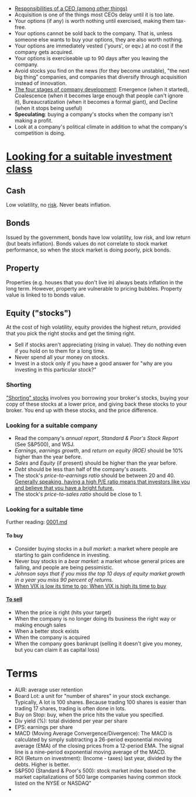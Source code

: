 * [Responsibilities of a CEO (among other things)](http://blog.staply.co/startup-legal-do-it-by-yourself)
* Acquisition is one of the things most CEOs delay until it is too late.
* Your options (if any) is worth nothing until exercised, making them tax-free.
* Your options cannot be sold back to the company. That is, unless someone else wants to buy your options, they are also worth nothing.
* Your options are immediately vested ('yours', or eqv.) at no cost if the company gets acquired.
* Your options is exerciseable up to 90 days after you leaving the company.
* Avoid stocks you find on the news (for they become unstable), "the next big thing" companies, and companies that diversify through acquisition instead of innovation.
* [The four stages of company development](http://takeaswig.com/the-end-of-the-facebook-era): Emergence (when it started), Coalescence (when it becomes large enough that people can't ignore it), Bureaucratization (when it becomes a formal giant), and Decline (when it stops being useful)
* **Speculating**: buying a company's stocks when the company isn't making a profit.
* Look at a company's political climate in addition to what the company's competition is doing.

# [Looking for a suitable investment class](http://www.iol.co.za/business/personal-finance/financial-planning/investments/investing-101-how-to-beat-inflation-1.1674984)

## Cash

Low volatility, no [risk](https://www.reddit.com/r/stocks/comments/32kd0x/whether_youre_new_to_trading_or_notlean_on_these/.compact). Never beats inflation.

## Bonds

Issued by the government, bonds have low volatility, low risk, and low return (but beats inflation).
Bonds values do not correlate to stock market performance, so when the stock market is doing poorly, pick bonds.

## Property

Properties (e.g. houses that you don't live in) always beats inflation in the long term.
However, property are vulnerable to pricing bubbles.
Property value is linked to to bonds value.

## Equity ("stocks")

At the cost of high volatility, equity provides the highest return, provided that you pick the right stocks and get the timing right.

* Sell if stocks aren't appreciating (rising in value). They do nothing even if you hold on to them for a long time.
* Never spend all your money on stocks.
* Invest in a stock only if you have a good answer for "why are you investing in this particular stock?"

### Shorting

["Shorting" stocks](http://www.swing-trade-stocks.com/shorting-stocks.html) involves you borrowing your broker's stocks, buying your copy of these stocks at a lower price, and giving back these stocks to your broker. You end up with these stocks, and the price difference.


### Looking for a suitable company

* Read the company's *annual report*, *Standard & Poor's Stock Report* (See S&P500), and WSJ.
* *Earnings*, *earnings growth*, and *return on equity (ROE)* should be 10% higher than the year before.
* *Sales* and *Equity* (if present) should be higher than the year before.
* *Debt* should be less than half of the company's *assets*.
* The stock's *price-to-earnings ratio* should be between 20 and 40. [Generally speaking, having a high P/E ratio means that investors like you and believe that you have a bright future.](http://techcrunch.com/2014/07/05/the-new-fast-food/)
* The stock's *price-to-sales ratio* should be close to 1.

### Looking for a suitable time

Further reading: [0001.md](sources/0001.md)

#### To buy

* Consider buying stocks in a *bull market*: a market where people are starting to gain confidence in investing.
* Never buy stocks in a *bear market*: a market whose general prices are falling, and people are being pessimistic.
* *Johnson says that if you miss the top 10 days of equity market growth in a year you miss 90 percent of returns.*
* [When VIX is low its time to go; When VIX is high its time to buy](https://www.reddit.com/r/StockMarket/comments/3dqggo/when_vix_is_low_its_time_to_go_when_vix_is_high)

#### [To sell](http://www.investopedia.com/financial-edge/0412/5-tips-on-when-to-sell-your-stock.aspx)

* When the price is right (hits your target)
* When the company is no longer doing its business the right way or making enough sales
* When a better stock exists
* When the company is acquired
* When the company goes bankrupt (selling it doesn't give you money, but you can claim it as capital loss)

# Terms

* AUR: average user retention
* Board Lot: a unit for "number of shares" in your stock exchange. Typically, A lot is 100 shares. Because trading 100 shares is easier than trading 17 shares, trading is often done in lots.
* Buy on Stop: buy, when the price hits the value you specified.
* Div yield (%): total dividend per year per share
* EPS: earnings per share
* MACD (Moving Average Convergence/Divergence): The MACD is calculated by simply subtracting a 26-period exponential moving average (EMA) of the closing prices from a 12-period EMA. The signal line is a nine-period exponential moving average of the MACD.
* ROI (Return on investment): (Income - taxes) last year, divided by the debts. Higher is better.
* S&P500 (Standard & Poor's 500): stock market index based on the market capitalizations of 500 large companies having common stock listed on the NYSE or NASDAQ"
* 